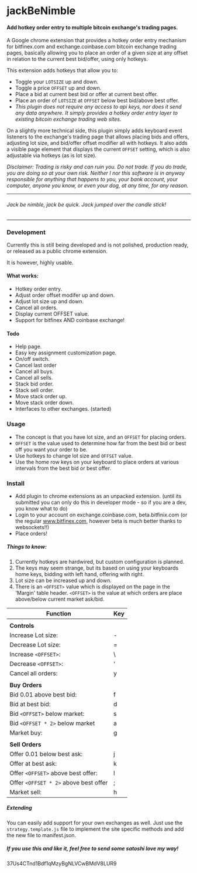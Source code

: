 # jackBeNimble

#### Add hotkey order entry to multiple bitcoin exchange's trading pages.

A Google chrome extension that provides a hotkey order entry mechanism for bitfinex.com and exchange.coinbase.com bitcoin exchange trading pages, basically allowing you to place an order of a given size at any offset in relation to the current best bid/offer, using only hotkeys.

This extension adds hotkeys that allow you to:
- Toggle your `LOTSIZE` up and down.
- Toggle a price `OFFSET` up and down.
- Place a bid at current best bid or offer at current best offer.
- Place an order of `LOTSIZE` at `OFFSET` below best bid/above best offer.
- *This plugin does not require any access to api keys, nor does it send any data anywhere. It simply provides a hotkey order entry layer to existing bitcoin exchange trading web sites.*

On a slightly more technical side, this plugin simply adds keyboard event listeners to the exchange's trading page that allows placing bids and offers, adjusting lot size, and bid/offer offset modifier all with hotkeys. It also adds a visible page element that displays the current `OFFSET` setting, which is also adjustable via hotkeys (as is lot size).


*Disclaimer: Trading is risky and can ruin you. Do not trade. If you do trade, you are doing so at your own risk. Neither I nor this software is in anyway responsible for anything that happens to you, your bank account, your computer, anyone you know, or even your dog,  at any time, for any reason.*

---------------
###### *Jack be nimble, jack be quick. Jack jumped over the candle stick!*
---------------

### Development

Currently this is still being developed and is not polished, production ready, or released as a public chrome extension.

It is however, highly usable.

#### What works:
- Hotkey order entry.
- Adjust order offset modifer up and down.
- Adjust lot size up and down.
- Cancel all orders.
- Display current OFFSET value.
- Support for bitfinex AND coinbase exchange!

#### Todo
- Help page.
- Easy key assignment customization page.
- On/off switch.
- Cancel last order
- Cancel all buys.
- Cancel all sells.
- Stack bid order.
- Stack sell order.
- Move stack order up.
- Move stack order down.
- Interfaces to other exchanges. (started)

### Usage

- The concept is that you have lot size, and an `OFFSET` for placing orders.
- `OFFSET` is the value used to determine how far from the best bid or best off you want your order to be.
- Use hotkeys to change lot size and `OFFSET` value.
- Use the home row keys on your keyboard to place orders at various intervals from the best bid or best offer.


### Install
- Add plugin to chrome extensions as an unpacked extension. (until its submitted you can only do this in developer mode - so if you are a dev, you know what to do)
- Login to your account on exchange.coinbase.com, beta.bitfinix.com (or the regular www.bitfinex.com, however beta is much better thanks to websockets!!)
- Place orders!

##### Things to know:
1. Currently hotkeys are hardwired, but custom configuration is planned.
2. The keys may seem strange, but its based on using your keyboards home keys, bidding with left hand, offering with right.
3. Lot size can be increased up and down.
4. There is an `<OFFSET>` value which is displayed on the page in the 'Margin' table header. `<OFFSET>` is the value at which orders are place above/below current market ask/bid.

| Function | Key |
| --------|----------|
|    |
| **Controls** |
| Increase Lot size: | - |
| Decrease Lot size: | = |
| Increase `<OFFSET>`: | \ |
| Decrease `<OFFSET>`: | ' |
| Cancel all orders: | y |
|    |
| **Buy Orders** |
| Bid 0.01 above best bid: | f |
| Bid at best bid: | d |
| Bid `<OFFSET>` below market: | s |
| Bid `<OFFSET * 2>` below market | a |
| Market buy: | g |
|    |
| **Sell Orders** |
| Offer 0.01 below best ask: | j |
| Offer at best ask: | k |
| Offer `<OFFSET>` above best offer: | l |
| Offer `<OFFSET * 2>` above best offer| ; |
| Market sell: | h |

##### Extending
  You can easily add support for your own exchanges as well.
  Just use the `strategy.template.js` file to implement the site specific methods and add the new file to manifest.json.

##### If you use this and like it, feel free to send some satoshi love my way!
37Us4CTnd1Bdf1qMzyBgNLVCwBMdV8LUR9

